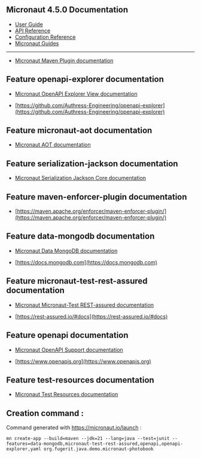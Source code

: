 ## Micronaut 4.5.0 Documentation

- [User Guide](https://docs.micronaut.io/4.5.0/guide/index.html)
- [API Reference](https://docs.micronaut.io/4.5.0/api/index.html)
- [Configuration Reference](https://docs.micronaut.io/4.5.0/guide/configurationreference.html)
- [Micronaut Guides](https://guides.micronaut.io/index.html)
---

- [Micronaut Maven Plugin documentation](https://micronaut-projects.github.io/micronaut-maven-plugin/latest/)
## Feature openapi-explorer documentation

- [Micronaut OpenAPI Explorer View documentation](https://micronaut-projects.github.io/micronaut-openapi/latest/guide/#openapiExplorer)

- [https://github.com/Authress-Engineering/openapi-explorer](https://github.com/Authress-Engineering/openapi-explorer)


## Feature micronaut-aot documentation

- [Micronaut AOT documentation](https://micronaut-projects.github.io/micronaut-aot/latest/guide/)


## Feature serialization-jackson documentation

- [Micronaut Serialization Jackson Core documentation](https://micronaut-projects.github.io/micronaut-serialization/latest/guide/)


## Feature maven-enforcer-plugin documentation

- [https://maven.apache.org/enforcer/maven-enforcer-plugin/](https://maven.apache.org/enforcer/maven-enforcer-plugin/)


## Feature data-mongodb documentation

- [Micronaut Data MongoDB documentation](https://micronaut-projects.github.io/micronaut-data/latest/guide/#mongo)

- [https://docs.mongodb.com](https://docs.mongodb.com)


## Feature micronaut-test-rest-assured documentation

- [Micronaut Micronaut-Test REST-assured documentation](https://micronaut-projects.github.io/micronaut-test/latest/guide/#restAssured)

- [https://rest-assured.io/#docs](https://rest-assured.io/#docs)


## Feature openapi documentation

- [Micronaut OpenAPI Support documentation](https://micronaut-projects.github.io/micronaut-openapi/latest/guide/index.html)

- [https://www.openapis.org](https://www.openapis.org)


## Feature test-resources documentation

- [Micronaut Test Resources documentation](https://micronaut-projects.github.io/micronaut-test-resources/latest/guide/)


## Creation command : 

Command generated with <https://micronaut.io/launch> : 

```shell
mn create-app --build=maven --jdk=21 --lang=java --test=junit --features=data-mongodb,micronaut-test-rest-assured,openapi,openapi-explorer,yaml org.fugerit.java.demo.micronaut-photobook
```